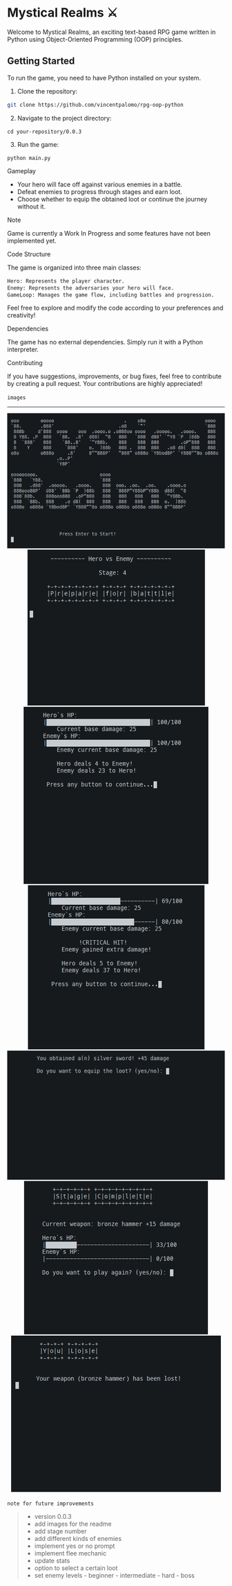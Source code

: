 # Mystical Realms ⚔

Welcome to Mystical Realms, an exciting text-based RPG game written in Python using Object-Oriented Programming (OOP) principles.

## Getting Started

To run the game, you need to have Python installed on your system.

1. Clone the repository:

```bash
git clone https://github.com/vincentpalomo/rpg-oop-python
```

2. Navigate to the project directory:

```
cd your-repository/0.0.3
```

3. Run the game:

```
python main.py
```

Gameplay

- Your hero will face off against various enemies in a battle. 
- Defeat enemies to progress through stages and earn loot.
- Choose whether to equip the obtained loot or continue the journey without it.

> [!NOTE]
> Game is currently a Work In Progress and some features have not been implemented yet.

Code Structure

The game is organized into three main classes:

    Hero: Represents the player character.
    Enemy: Represents the adversaries your hero will face.
    GameLoop: Manages the game flow, including battles and progression.

Feel free to explore and modify the code according to your preferences and creativity!

Dependencies

The game has no external dependencies. Simply run it with a Python interpreter.

Contributing

If you have suggestions, improvements, or bug fixes, feel free to contribute by creating a pull request. Your contributions are highly appreciated!

`images`

---

<p align='center'>
    <img src='./images/main_title.png' alt='main title'>
    <img src='./images/stage_implementation.png' alt='stage'>
    <img src='./images/Battle.png' alt='battle'>
    <img src='./images/critical_and_healthbar.png' alt='critical and healthbar'>
    <img src='./images/loot_drop.png' alt='loot drop'>
    <img src='./images/stage_winner.png' alt='stage winner'>
    <img src='./images/loss_screen2.png' alt='stage loser'>
</p>

`note for future improvements`

> - version 0.0.3
> - add images for the readme
> - add stage number
> - add different kinds of enemies
> - implement yes or no prompt
> - implement flee mechanic
> - update stats
> - option to select a certain loot
> - set enemy levels - beginner - intermediate - hard - boss
<!-- > - https://github.com/kamik423/cutie  -->
